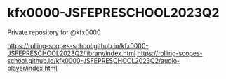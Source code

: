 # kfx0000-JSFEPRESCHOOL2023Q2
Private repository for @kfx0000

https://rolling-scopes-school.github.io/kfx0000-JSFEPRESCHOOL2023Q2/library/index.html
https://rolling-scopes-school.github.io/kfx0000-JSFEPRESCHOOL2023Q2/audio-player/index.html

